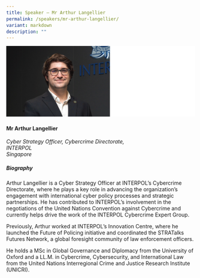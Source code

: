 ```yaml
---
title: Speaker – Mr Arthur Langellier
permalink: /speakers/mr-arthur-langellier/
variant: markdown
description: ""
---
```

![](/images/2025%20speakers/Arthur_Langellier.png)
#### **Mr Arthur Langellier**

*Cyber Strategy Officer, Cybercrime Directorate, <br>INTERPOL<br>Singapore*

##### **Biography**
Arthur Langellier is a Cyber Strategy Officer at INTERPOL’s Cybercrime Directorate, where he plays a key role in advancing the organization’s engagement with international cyber policy processes and strategic partnerships. He has contributed to INTERPOL’s involvement in the negotiations of the United Nations Convention against Cybercrime and currently helps drive the work of the INTERPOL Cybercrime Expert Group.

Previously, Arthur worked at INTERPOL’s Innovation Centre, where he launched the Future of Policing initiative and coordinated the STRATalks Futures Network, a global foresight community of law enforcement officers.

He holds a MSc in Global Governance and Diplomacy from the University of Oxford and a LL.M. in Cybercrime, Cybersecurity, and International Law from the United Nations Interregional Crime and Justice Research Institute (UNICRI).